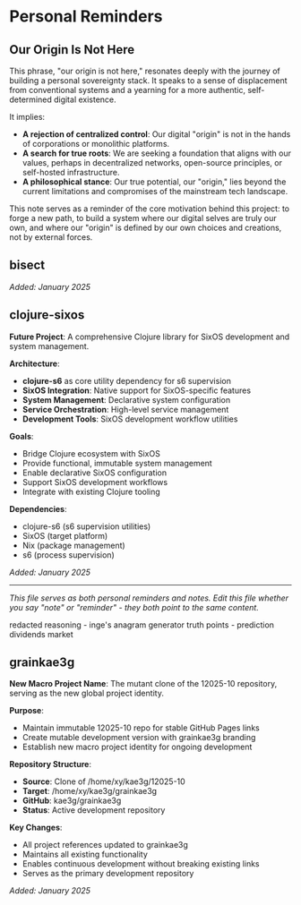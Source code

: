 # Personal Reminders

## Our Origin Is Not Here

This phrase, "our origin is not here," resonates deeply with the journey of building a personal sovereignty stack. It speaks to a sense of displacement from conventional systems and a yearning for a more authentic, self-determined digital existence.

It implies:
- **A rejection of centralized control**: Our digital "origin" is not in the hands of corporations or monolithic platforms.
- **A search for true roots**: We are seeking a foundation that aligns with our values, perhaps in decentralized networks, open-source principles, or self-hosted infrastructure.
- **A philosophical stance**: Our true potential, our "origin," lies beyond the current limitations and compromises of the mainstream tech landscape.

This note serves as a reminder of the core motivation behind this project: to forge a new path, to build a system where our digital selves are truly our own, and where our "origin" is defined by our own choices and creations, not by external forces.

## bisect

*Added: January 2025*

## clojure-sixos

**Future Project**: A comprehensive Clojure library for SixOS development and system management.

**Architecture**:
- **clojure-s6** as core utility dependency for s6 supervision
- **SixOS Integration**: Native support for SixOS-specific features
- **System Management**: Declarative system configuration
- **Service Orchestration**: High-level service management
- **Development Tools**: SixOS development workflow utilities

**Goals**:
- Bridge Clojure ecosystem with SixOS
- Provide functional, immutable system management
- Enable declarative SixOS configuration
- Support SixOS development workflows
- Integrate with existing Clojure tooling

**Dependencies**:
- clojure-s6 (s6 supervision utilities)
- SixOS (target platform)
- Nix (package management)
- s6 (process supervision)

*Added: January 2025*

---

*This file serves as both personal reminders and notes. Edit this file whether you say "note" or "reminder" - they both point to the same content.*

redacted reasoning - inge's anagram generator
truth points - prediction dividends market

## grainkae3g

**New Macro Project Name**: The mutant clone of the 12025-10 repository, serving as the new global project identity.

**Purpose**: 
- Maintain immutable 12025-10 repo for stable GitHub Pages links
- Create mutable development version with grainkae3g branding
- Establish new macro project identity for ongoing development

**Repository Structure**:
- **Source**: Clone of /home/xy/kae3g/12025-10
- **Target**: /home/xy/kae3g/grainkae3g
- **GitHub**: kae3g/grainkae3g
- **Status**: Active development repository

**Key Changes**:
- All project references updated to grainkae3g
- Maintains all existing functionality
- Enables continuous development without breaking existing links
- Serves as the primary development repository

*Added: January 2025*

